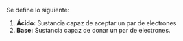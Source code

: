 
Se define lo siguiente: 

1. **Ácido:** Sustancia capaz de aceptar un par de electrones 
2. **Base:** Sustancia capaz de donar un par de electrones. 